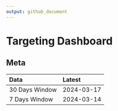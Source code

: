 ```yaml
---
output: github_document
---
```


# Targeting Dashboard



## Meta


|Data           |Latest     |
|:--------------|:----------|
|30 Days Window |2024-03-17 |
|7 Days Window  |2024-03-14 |
